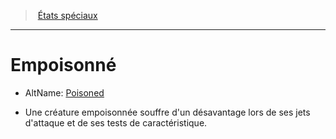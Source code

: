 ﻿---
!GenericItem
Name: Empoisonné
Id: conditions_hd.md#empoisonné
ParentLink: conditions_hd.md#États-spéciaux
ParentName: États spéciaux
NameLevel: 1
AltName: '[Poisoned](srd_conditions_poisoned.md)'
Attributes: {}
---
> [États spéciaux](hd_conditions.md)

---

# Empoisonné

- AltName: [Poisoned](srd_conditions_poisoned.md)

* Une créature empoisonnée souffre d'un désavantage lors de ses jets d'attaque et de ses tests de caractéristique.

